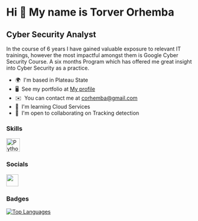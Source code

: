 Hi 👋 My name is Torver Orhemba
===============================

Cyber Security Analyst
----------------------

In the course of 6 years I have gained valuable exposure to relevant IT trainings, however the most impactful amongst them is Google Cyber Security Course. A six months Program which has offered me great insight into Cyber Security as a practice.

* 🌍  I'm based in Plateau State
* 🖥️  See my portfolio at [My profile](http://www.linkedin.com/in/torver-orhemba-b63844270)
* ✉️  You can contact me at [corhemba@gmail.com](mailto:corhemba@gmail.com)
* 🧠  I'm learning Cloud Services
* 🤝  I'm open to collaborating on Tracking detection

### Skills


<p align="left">
<a href="https://www.python.org/" target="_blank" rel="noreferrer"><img src="https://raw.githubusercontent.com/danielcranney/readme-generator/main/public/icons/skills/python-colored.svg" width="36" height="36" alt="Python" /></a>
</p>


### Socials

<p align="left"> <a href="https://www.github.com/TorverOrhemba" target="_blank" rel="noreferrer"> <picture> <source media="(prefers-color-scheme: dark)" srcset="https://raw.githubusercontent.com/danielcranney/readme-generator/main/public/icons/socials/github-dark.svg" /> <source media="(prefers-color-scheme: light)" srcset="https://raw.githubusercontent.com/danielcranney/readme-generator/main/public/icons/socials/github.svg" /> <img src="https://raw.githubusercontent.com/danielcranney/readme-generator/main/public/icons/socials/github.svg" width="32" height="32" /> </picture> </a></p>

### Badges

<a href="https://github.com/TorverOrhemba" align="left"><img src="https://github-readme-stats.vercel.app/api/top-langs/?username=TorverOrhemba&langs_count=10&title_color=0891b2&text_color=ffffff&icon_color=0891b2&bg_color=1c1917&hide_border=true&locale=en&custom_title=Top%20%Languages" alt="Top Languages" /></a>
